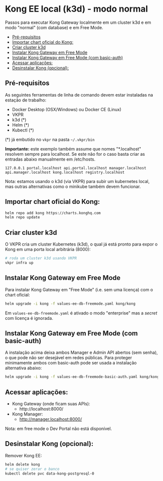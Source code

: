 # Kong EE local (k3d) - modo normal <!-- omit in toc -->

Passos para executar Kong Gateway localmente em um cluster k3d e em modo "normal" (com database) e em Free Mode.

- [Pré-requisitos](#pré-requisitos)
- [Importar chart oficial do Kong:](#importar-chart-oficial-do-kong)
- [Criar cluster k3d](#criar-cluster-k3d)
- [Instalar Kong Gateway em Free Mode](#instalar-kong-gateway-em-free-mode)
- [Instalar Kong Gateway em Free Mode (com basic-auth)](#instalar-kong-gateway-em-free-mode-com-basic-auth)
- [Acessar aplicações:](#acessar-aplicações)
- [Desinstalar Kong (opcional):](#desinstalar-kong-opcional)

## Pré-requisitos

As seguintes ferramentas de linha de comando devem estar instaladas na estação de trabalho:

- Docker Desktop (OSX/Windows) ou Docker CE (Linux)
- VKPR
- k3d (*)
- Helm (*)
- Kubectl (*)

(*) já embutido no `vkpr` na pasta `~/.vkpr/bin`

**Importante:** este exemplo também assume que nomes "*.localhost" resolvem sempre para localhost. Se este não for o caso basta criar as entradas abaixo manualmente em /etc/hosts.

```
127.0.0.1 portal.localhost api.portal.localhost manager.localhost api.manager.localhost kong.localhost registry.localhost
```

Nota: estamos usando o k3d (via VKPR) para subir um kubernetes local, mas outras alternativas como o minikube também devem funcionar. 

## Importar chart oficial do Kong:

```sh
helm repo add kong https://charts.konghq.com
helm repo update
```

## Criar cluster k3d

O VKPR cria um cluster Kubernetes (k3d), o qual já está pronto para expor o Kong em uma porta local arbitrária (8000): 

```sh
# roda um cluster k3d usando VKPR
vkpr infra up
```

## Instalar Kong Gateway em Free Mode

Para instalar Kong Gateway em "Free Mode" (i.e. sem uma licença) com o chart oficial:

```sh
helm upgrade -i kong -f values-ee-db-freemode.yaml kong/kong
```

Em `values-ee-db-freemode.yaml` é ativado o modo "enterprise" mas a *secret* com licença é ignorada.

## Instalar Kong Gateway em Free Mode (com basic-auth)

A instalação acima deixa ambos Manager e Admin API abertos (sem senha), o que pode não ser desejável em redes públicas. Para proteger minimamente ambos com basic-auth pode ser usada a instalação alternativa abaixo:

```sh
helm upgrade -i kong -f values-ee-db-freemode-basic-auth.yaml kong/kong
```

## Acessar aplicações:

* Kong Gateway (onde ficam suas APIs):
  * http://localhost:8000/
* Kong Manager:
  * http://manager.localhost:8000/

Nota: em free mode o Dev Portal não está disponível.

## Desinstalar Kong (opcional):

Remover Kong EE:

```sh
helm delete kong
# se quiser zerar o banco
kubectl delete pvc data-kong-postgresql-0
```

